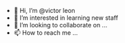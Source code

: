 - 👋 Hi, I’m @victor leon
- 👀 I’m interested in learning new staff
- 💞️ I’m looking to collaborate on ...
- 📫 How to reach me ...

<!---
victor1186/victor1186 is a ✨ special ✨ repository because its `README.md` (this file) appears on your GitHub profile.
You can click the Preview link to take a look at your changes.
--->
